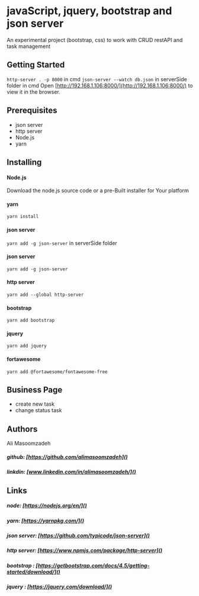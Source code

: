 # javaScript, jquery, bootstrap and json server

An experimental project (bootstrap, css)
to work with CRUD restAPI and task management
## Getting Started  
`http-server . -p 8000`  in cmd 
`json-server --watch db.json`    in serverSide folder in cmd
Open [http://192.168.1.106:8000/](http://192.168.1.106:8000/) to view it in the browser.

     
## Prerequisites    
- json server
- http server
- Node.js
- yarn

## Installing

#### Node.js
Download the node.js source code or a pre-Built installer for Your platform

#### yarn
`yarn install`  

#### json server 
`yarn add -g json-server`  in serverSide folder
     
#### json server 
`yarn add -g json-server` 
    
#### http server 
`yarn add --global http-server`     

#### bootstrap 
`yarn add bootstrap`     

#### jquery
`yarn add jquery`    

#### fortawesome
`yarn add @fortawesome/fontawesome-free` 

## Business Page 

* create new task 
* change status task

## Authors
Ali Masoomzadeh     
 ##### github:  [https://github.com/alimasoomzadeh]()     
 ##### linkdin: [www.linkedin.com/in/alimasoomzadeh/]()
    
## Links

##### node: [https://nodejs.org/en/]()
##### yarn: [https://yarnpkg.com/]()
##### json server: [https://github.com/typicode/json-server]()
##### http server: [https://www.npmjs.com/package/http-server]()
##### bootstrap :  [https://getbootstrap.com/docs/4.5/getting-started/download/]()
##### jquery :  [https://jquery.com/download/]()
